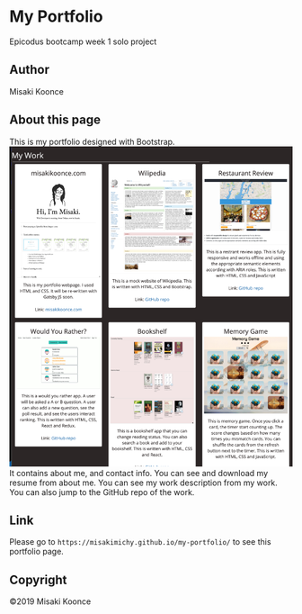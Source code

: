 # My Portfolio

Epicodus bootcamp week 1 solo project


## Author
Misaki Koonce

## About this page
This is my portfolio designed with Bootstrap.
![screenshot of this portfolio](img/portfolio-screenshot.png)
It contains about me, and contact info. You can see and download my resume from about me. You can see my work description from my work. You can also jump to the GitHub repo of the work.


## Link
Please go to `https://misakimichy.github.io/my-portfolio/` to see this portfolio page.

## Copyright
©2019 Misaki Koonce